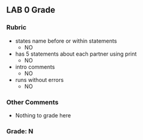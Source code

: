 ## LAB 0 Grade

### Rubric
- states name before or within statements
    -  NO
- has 5 statements about each partner using print
    -  NO
- intro comments 
    -  NO
- runs without errors
    -  NO

### Other Comments
- Nothing to grade here
### Grade: N
